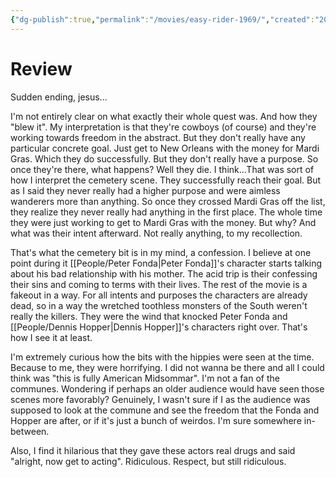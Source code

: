 ```yaml
---
{"dg-publish":true,"permalink":"/movies/easy-rider-1969/","created":"2023-12-08","updated":"2024-06-17"}
---
```



# Review

Sudden ending, jesus...

I'm not entirely clear on what exactly their whole quest was. And how they "blew it". My interpretation is that they're cowboys (of course) and they're working towards freedom in the abstract. But they don't really have any particular concrete goal. Just get to New Orleans with the money for Mardi Gras. Which they do successfully. But they don't really have a purpose. So once they're there, what happens? Well they die. I think...That was sort of how I interpret the cemetery scene. They successfully reach their goal. But as I said they never really had a higher purpose and were aimless wanderers more than anything. So once they crossed Mardi Gras off the list, they realize they never really had anything in the first place. The whole time they were just working to get to Mardi Gras with the money. But why? And what was their intent afterward. Not really anything, to my recollection.

That's what the cemetery bit is in my mind, a confession. I believe at one point during it [[People/Peter Fonda\|Peter Fonda]]'s character starts talking about his bad relationship with his mother. The acid trip is their confessing their sins and coming to terms with their lives. The rest of the movie is a fakeout in a way. For all intents and purposes the characters are already dead, so in a way the wretched toothless monsters of the South weren't really the killers. They were the wind that knocked Peter Fonda and [[People/Dennis Hopper\|Dennis Hopper]]'s characters right over. That's how I see it at least.

I'm extremely curious how the bits with the hippies were seen at the time. Because to me, they were horrifying. I did not wanna be there and all I could think was "this is fully American Midsommar". I'm not a fan of the communes. Wondering if perhaps an older audience would have seen those scenes more favorably? Genuinely, I wasn't sure if I as the audience was supposed to look at the commune and see the freedom that the Fonda and Hopper are after, or if it's just a bunch of weirdos. I'm sure somewhere in-between.

Also, I find it hilarious that they gave these actors real drugs and said "alright, now get to acting". Ridiculous. Respect, but still ridiculous.
